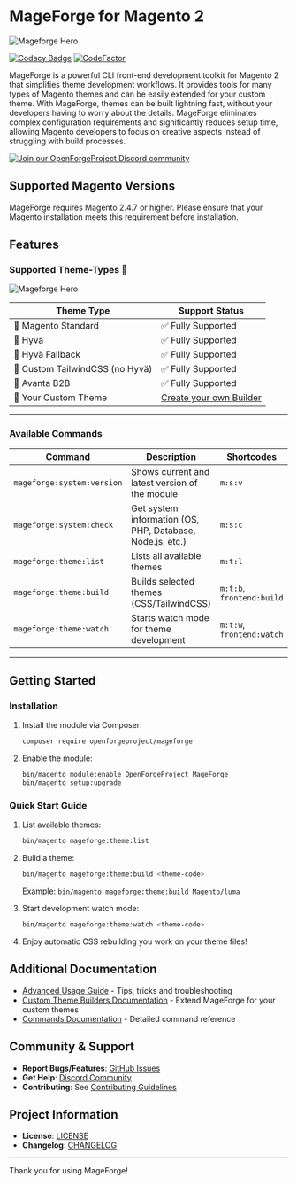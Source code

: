 # MageForge for Magento 2

![Mageforge Hero](./.github/assets/mageforge-hero.jpg)

[![Codacy Badge](https://app.codacy.com/project/badge/Grade/7d7c46d7492043c7ada514ed1d4a4c05)](https://app.codacy.com/gh/OpenForgeProject/mageforge/dashboard?utm_source=gh&utm_medium=referral&utm_content=&utm_campaign=Badge_grade)  [![CodeFactor](https://www.codefactor.io/repository/github/openforgeproject/mageforge/badge)](https://www.codefactor.io/repository/github/openforgeproject/mageforge)

MageForge is a powerful CLI front-end development toolkit for Magento 2 that simplifies theme development workflows. It provides tools for many types of Magento themes and can be easily extended for your custom theme. With MageForge, themes can be built lightning fast, without your developers having to worry about the details. MageForge eliminates complex configuration requirements and significantly reduces setup time, allowing Magento developers to focus on creative aspects instead of struggling with build processes.

[![Join our OpenForgeProject Discord community](./.github/assets/small_logo_blurple_RGB.png)](https://discord.gg/H5CjMXQQHn)

## Supported Magento Versions

MageForge requires Magento 2.4.7 or higher.
Please ensure that your Magento installation meets this requirement before installation.

## Features


### Supported Theme-Types 🎨

![Mageforge Hero](./.github/assets/cli-chooser.png)

| Theme Type | Support Status |
|------------|----------------|
| 🎯 Magento Standard | ✅ Fully Supported |
| 🚀 Hyvä | ✅ Fully Supported |
| 🔄 Hyvä Fallback | ✅ Fully Supported |
| 🎨 Custom TailwindCSS (no Hyvä) | ✅ Fully Supported |
| 💼 Avanta B2B | ✅ Fully Supported |
| 🥰 Your Custom Theme | [Create your own Builder](./docs/custom_theme_builders.md) |

---

### Available Commands

| Command                    | Description                                                 | Shortcodes                         |
|---------------------------|-------------------------------------------------------------|-----------------------------------|
| `mageforge:system:version`       | Shows current and latest version of the module             | `m:s:v`                            |
| `mageforge:system:check`  | Get system information (OS, PHP, Database, Node.js, etc.)     | `m:s:c`                            |
| `mageforge:theme:list`    | Lists all available themes                                 | `m:t:l`                            |
| `mageforge:theme:build`   | Builds selected themes (CSS/TailwindCSS)                   | `m:t:b`, `frontend:build`          |
| `mageforge:theme:watch`   | Starts watch mode for theme development                    | `m:t:w`, `frontend:watch`          |


---

## Getting Started

### Installation

1. Install the module via Composer:
   ```bash
   composer require openforgeproject/mageforge
   ```

2. Enable the module:
   ```bash
   bin/magento module:enable OpenForgeProject_MageForge
   bin/magento setup:upgrade
   ```

### Quick Start Guide

1. List available themes:
   ```bash
   bin/magento mageforge:theme:list
   ```

2. Build a theme:
   ```bash
   bin/magento mageforge:theme:build <theme-code>
   ```
   Example: `bin/magento mageforge:theme:build Magento/luma`

3. Start development watch mode:
   ```bash
   bin/magento mageforge:theme:watch <theme-code>
   ```

4. Enjoy automatic CSS rebuilding you work on your theme files!

## Additional Documentation

- [Advanced Usage Guide](./docs/advanced_usage.md) - Tips, tricks and troubleshooting
- [Custom Theme Builders Documentation](./docs/custom_theme_builders.md) - Extend MageForge for your custom themes
- [Commands Documentation](./docs/commands.md) - Detailed command reference

## Community & Support

- **Report Bugs/Features**: [GitHub Issues](https://github.com/OpenForgeProject/mageforge/issues)
- **Get Help**: [Discord Community](https://discord.gg/H5CjMXQQHn)
- **Contributing**: See [Contributing Guidelines](./CONTRIBUTING.md)

## Project Information

- **License**: [LICENSE](LICENSE)
- **Changelog**: [CHANGELOG](CHANGELOG.md)

---

Thank you for using MageForge!
